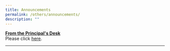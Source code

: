 ```yaml
---
title: Announcements
permalink: /others/announcements/
description: ""
---
```

<p><a href="/others/announcement/from-the-principals-desk"><strong>From the Principal's Desk</strong></a><br />Please click&nbsp;<a href="/others/announcement/from-the-principals-desk">here</a>.</p>
<hr>